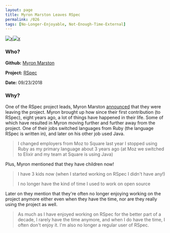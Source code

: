 ```yaml
---
layout: page
title: Myron Marston Leaves RSpec
permalink: /026
tags: [No-Longer-Enjoyable, Not-Enough-Time-External]
---
```


[![x](https://img.shields.io/badge/-Not%20Enough%20Time-orange)](/codebook.html#not-enough-time)[![x](https://img.shields.io/badge/-No%20Longer%20Enjoyable-ff033e)](/codebook.html#no-longer-enjoyable)

### Who?

**Github:** [Myron Marston](https://github.com/myronmarston)

**Project:** [RSpec](https://rspec.info/)

**Date:** 09/23/2018

### Why?

One of the RSpec project leads, Myron Marston [announced](https://rspec.info/blog/2018/09/jon-rowe-and-sam-phippen-are-rspecs-new-leads/) that they were leaving the project. Myron brought up how since their first contribution (to RSpec), eight years ago, a lot of things have happened in their life. Some of which have resulted in Myron moving further and further away from the project. One of their jobs switched languages from Ruby (the language RSpec is written in), and later on his other job used Java.

> I changed employers from Moz to Square last year
> I stopped using Ruby as my primary language about 3 years ago (at Moz we switched to Elixir and my team at Square is using Java)

Plus, Myron mentioned that they have children now! 

> I have 3 kids now (when I started working on RSpec I didn't have any!)
>
> I no longer have the kind of time I used to work on open source

Later on they mention that they're often no longer enjoying working on the project anymore either even when they have the time, nor are they really using the project as well.

> As much as I have enjoyed working on RSpec for the better part of a decade, I rarely have the time anymore, and when I do have the time, I often don't enjoy it. I'm also no longer a regular user of RSpec.

